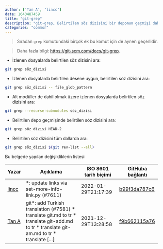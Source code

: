 ```yaml
---
author: ['Tan A', 'lincc']
date: 1643487459
title: "git-grep"
description: "git-grep, Belirtilen söz dizisini bir deponun geçmişi dahil tüm dosyalarında ara."
categories: "common"
---
```

> Sıradan `grep` komutundaki birçok ek bu komut için de aynen geçerlidir.

> Daha fazla bilgi: <https://git-scm.com/docs/git-grep>.

- İzlenen dosyalarda belirtilen söz dizisini ara:

```bash
git grep söz_dizisi
```

- İzlenen dosyalarda belirtilen desene uygun, belirtilen söz dizisini ara:

```bash
git grep söz_dizisi -- file_glob_pattern
```

- Alt modüller de dahil olmak üzere izlenen dosyalarda belirtilen söz dizisini ara:

```bash
git grep --recurse-submodules söz_dizisi
```

- Belirtilen depo geçmişinde belirtilen söz dizisini ara:

```bash
git grep söz_dizisi HEAD~2
```

- Belirtilen söz dizisini tüm dallarda ara:

```bash
git grep söz_dizisi $(git rev-list --all)
```
Bu belgede yapılan değişikliklerin listesi


Yazar | Açıklama | ISO 8601 tarih biçimi | GitHuba bağlantı
------|-----|-----|-----
[lincc](mailto:46962923+blueskyson@users.noreply.github.com) | *: update links via set-more-info-link.py (#7611) | 2022-01-29T21:17:39 | [b99f3da787c6](https://github.com/tldr-pages/tldr/commit/b99f3da787c6f43a545b9cb5ebd8265b1367fbc4)
[Tan A](mailto:40173707+yutyo@users.noreply.github.com) | git*: add Turkish translation (#7581) * translate git.md to tr * translate git-add.md to tr * translate git-am.md to tr * translate [...] | 2021-12-29T13:28:58 | [f9b662115a76](https://github.com/tldr-pages/tldr/commit/f9b662115a765f843982cea237d608aab423e3f7)


